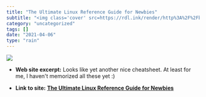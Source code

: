 ```yaml
---
title: "The Ultimate Linux Reference Guide for Newbies"
subtitle: "<img class='cover' src=https://rdl.ink/render/http%3A%2F%2Fblog.lxpages.com%2Fultimate_linux.html>"
category: "uncategorized"
tags: []
date: "2021-04-06"
type: "rain"
---
```

<img class="cover" src=https://rdl.ink/render/http%3A%2F%2Fblog.lxpages.com%2Fultimate_linux.html>



* **Web site excerpt:** Looks like yet another nice cheatsheet. At least for me, I haven't memorized all these yet :)

* **Link to site:** **[The Ultimate Linux Reference Guide for Newbies](http://blog.lxpages.com/ultimate_linux.html)**